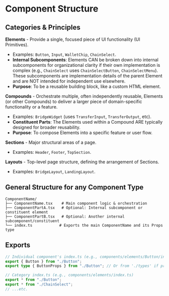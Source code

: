 # Component Structure

## Categories & Principles

**Elements** - Provide a single, focused piece of UI functionality (UI Primitives).

- Examples: `Button`, `Input`, `WalletChip`, `ChainSelect`.
- **Internal Subcomponents**: Elements CAN be broken down into internal subcomponents for organizational clarity if their own implementation is complex (e.g., `ChainSelect` uses `ChainSelectButton`, `ChainSelectMenu`). These subcomponents are implementation details of the parent Element and are NOT intended for independent use elsewhere.
- **Purpose**: To be a reusable building block, like a custom HTML element.

**Compounds** - Orchestrate multiple, often independently reusable, Elements (or other Compounds) to deliver a larger piece of domain-specific functionality or a feature.

- Examples: `BridgeWidget` (uses `TransferInput`, `TransferOutput`, etc).
- **Constituent Parts**: The Elements used within a Compound ARE typically designed for broader reusability.
- **Purpose**: To compose Elements into a specific feature or user flow.

**Sections** - Major structural areas of a page.

- Examples: `Header`, `Footer`, `TopSection`.

**Layouts** - Top-level page structure, defining the arrangement of Sections.

- Examples: `BridgeLayout`, `LandingLayout`.

## General Structure for any Component Type

```
ComponentName/
├── ComponentName.tsx    # Main component logic & orchestration
├── ComponentPartA.tsx   # Optional: Internal subcomponent or constituent element
├── ComponentPartB.tsx   # Optional: Another internal subcomponent/constituent
└── index.ts            # Exports the main ComponentName and its Props type
```

## Exports

```typescript
// Individual component's index.ts (e.g., components/elements/Button/index.ts)
export { Button } from "./Button";
export type { ButtonProps } from "./Button"; // Or from './types' if props are complex

// Category index.ts (e.g., components/elements/index.ts)
export * from "./Button";
export * from "./ChainSelect";
// ...etc.
```
